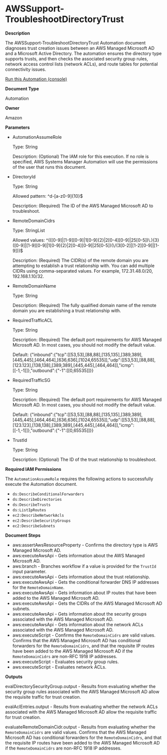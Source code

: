 # AWSSupport\-TroubleshootDirectoryTrust<a name="automation-awssupport-troubleshootdirectorytrust"></a>

 **Description** 

The AWSSupport\-TroubleshootDirectoryTrust Automation document diagnoses trust creation issues between an AWS Managed Microsoft AD and a Microsoft Active Directory\. The automation ensures the directory type supports trusts, and then checks the associated security group rules, network access control lists \(network ACLs\), and route tables for potential connectivity issues\.

[Run this Automation \(console\)](https://console.aws.amazon.com/systems-manager/automation/execute/AWSSupport-TroubleshootDirectoryTrust)

 **Document Type** 

Automation

 **Owner** 

Amazon

 **Parameters** 
+ AutomationAssumeRole

  Type: String

  Description: \(Optional\) The IAM role for this execution\. If no role is specified, AWS Systems Manager Automation will use the permissions of the user that runs this document\.
+ DirectoryId

  Type: String

  Allowed pattern: ^d\-\[a\-z0\-9\]\{10\}$

  Description: \(Required\) The ID of the AWS Managed Microsoft AD to troubleshoot\.
+ RemoteDomainCidrs

  Type: StringList

  Allowed values: ^\(\(\[0\-9\]\|\[1\-9\]\[0\-9\]\|1\[0\-9\]\{2\}\|2\[0\-4\]\[0\-9\]\|25\[0\-5\]\)\\\.\)\{3\}\(\[0\-9\]\|\[1\-9\]\[0\-9\]\|1\[0\-9\]\{2\}\|2\[0\-4\]\[0\-9\]\|25\[0\-5\]\)\(\\/\(3\[0\-2\]\|\[1\-2\]\[0\-9\]\|\[1\-9\]\)\)$

  Description: \(Required\) The CIDR\(s\) of the remote domain you are attempting to establish a trust relationship with\. You can add multiple CIDRs using comma\-separated values\. For example, 172\.31\.48\.0/20, 192\.168\.1\.10/32\.
+ RemoteDomainName

  Type: String

  Description: \(Required\) The fully qualified domain name of the remote domain you are establishing a trust relationship with\.
+ RequiredTrafficACL

  Type: String

  Description: \(Required\) The default port requirements for AWS Managed Microsoft AD\. In most cases, you should not modify the default value\.

  Default: \{"inbound":\{"tcp":\[\[53,53\],\[88,88\],\[135,135\],\[389,389\],\[445,445\],\[464,464\],\[636,636\],\[1024,65535\]\],"udp":\[\[53,53\],\[88,88\],\[123\.123\],\[138,138\],\[389,389\],\[445,445\],\[464,464\]\],"icmp":\[\[\-1,\-1\]\]\},"outbound":\{"\-1":\[\[0,65535\]\]\}\}
+ RequiredTrafficSG

  Type: String

  Description: \(Required\) The default port requirements for AWS Managed Microsoft AD\. In most cases, you should not modify the default value\.

  Default: \{"inbound":\{"tcp":\[\[53,53\],\[88,88\],\[135,135\],\[389,389\],\[445,445\],\[464,464\],\[636,636\],\[1024,65535\]\],"udp":\[\[53,53\],\[88,88\],\[123\.123\],\[138,138\],\[389,389\],\[445,445\],\[464,464\]\],"icmp":\[\[\-1,\-1\]\]\},"outbound":\{"\-1":\[\[0,65535\]\]\}\}
+ TrustId

  Type: String

  Description: \(Optional\) The ID of the trust relationship to troubleshoot\.

**Required IAM Permissions**

The `AutomationAssumeRole` requires the following actions to successfully execute the Automation document\.
+ `ds:DescribeConditionalForwarders`
+ `ds:DescribeDirectories`
+ `ds:DescribeTrusts`
+ `ds:ListIpRoutes`
+ `ec2:DescribeNetworkAcls`
+ `ec2:DescribeSecurityGroups`
+ `ec2:DescribeSubnets`

**Document Steps**
+ aws:assertAwsResourceProperty \- Confirms the directory type is AWS Managed Microsoft AD\.
+ aws:executeAwsApi \- Gets information about the AWS Managed Microsoft AD\.
+ aws:branch \- Branches workflow if a value is provided for the `TrustId` input parameter\.
+ aws:executeAwsApi \- Gets information about the trust relationship\.
+ aws:executeAwsApi \- Gets the conditional forwarder DNS IP addresses for the `RemoteDomainName`\.
+ aws:executeAwsApi \- Gets information about IP routes that have been added to the AWS Managed Microsoft AD\.
+ aws:executeAwsApi \- Gets the CIDRs of the AWS Managed Microsoft AD subnets\.
+ aws:executeAwsApi \- Gets information about the security groups associated with the AWS Managed Microsoft AD\.
+ aws:executeAwsApi \- Gets information about the network ACLs associated with the AWS Managed Microsoft AD\.
+ aws:executeScript \- Confirms the `RemoteDomainCidrs` are valid values\. Confirms that the AWS Managed Microsoft AD has conditional forwarders for the `RemoteDomainCidrs`, and that the requisite IP routes have been added to the AWS Managed Microsoft AD if the `RemoteDomainCidrs` are non\-RFC 1918 IP addresses\.
+ aws:executeScript \- Evaluates security group rules\.
+ aws:executeScript \- Evaluates network ACLs\.

**Outputs**

evalDirectorySecurityGroup\.output \- Results from evaluating whether the security group rules associated with the AWS Managed Microsoft AD allow the requisite traffic for trust creation\.

evalAclEntries\.output \- Results from evaluating whether the network ACLs associated with the AWS Managed Microsoft AD allow the requisite traffic for trust creation\.

evaluateRemoteDomainCidr\.output \- Results from evaluating whether the `RemoteDomainCidrs` are valid values\. Confirms that the AWS Managed Microsoft AD has conditional forwarders for the `RemoteDomainCidrs`, and that the requisite IP routes have been added to the AWS Managed Microsoft AD if the `RemoteDomainCidrs` are non\-RFC 1918 IP addresses\.